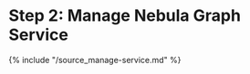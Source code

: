 # Step 2: Manage Nebula Graph Service

{% include "/source_manage-service.md" %}
<!-- The line above is for content reusing. The source file is in the docs/reuse directory. -->
